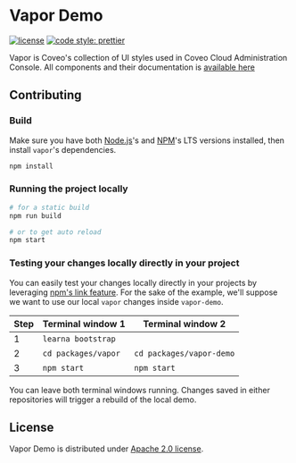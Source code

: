 # Vapor Demo

[![license](https://img.shields.io/hexpm/l/plug.svg?style=flat-square)](../../LICENSE)
[![code style: prettier](https://img.shields.io/badge/code_style-prettier-ff69b4.svg?style=flat-square)](https://github.com/prettier/prettier)

Vapor is Coveo's collection of UI styles used in Coveo Cloud Administration Console. All components and their documentation is [available here](http://vapor.surge.sh/)

## Contributing

### Build

Make sure you have both [Node.js](https://nodejs.org/)'s and [NPM](https://www.npmjs.com/package/npm)'s LTS versions installed, then install `vapor`'s dependencies.

```bash
npm install
```

### Running the project locally

```bash
# for a static build
npm run build

# or to get auto reload
npm start
```

### Testing your changes locally directly in your project

You can easily test your changes locally directly in your projects by leveraging [npm's link feature](https://docs.npmjs.com/cli/link). For the sake of the example, we'll suppose we want to use our local `vapor` changes inside `vapor-demo`.

| Step | Terminal window 1   | Terminal window 2        |
| ---- | ------------------- | ------------------------ |
| 1    | `learna bootstrap`  |                          |
| 2    | `cd packages/vapor` | `cd packages/vapor-demo` |
| 3    | `npm start`         | `npm start`              |

You can leave both terminal windows running. Changes saved in either repositories will trigger a rebuild of the local demo.

## License

Vapor Demo is distributed under [Apache 2.0 license](../../LICENSE).

